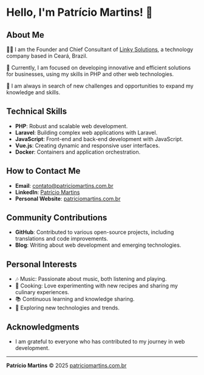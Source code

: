 # Hello, I'm Patrício Martins! 👋

## About Me

👨‍💻 I am the Founder and Chief Consultant of [Linky Solutions](https://linkysolucoes.com.br), a technology company based in Ceará, Brazil.

🌱 Currently, I am focused on developing innovative and efficient solutions for businesses, using my skills in PHP and other web technologies.

🔭 I am always in search of new challenges and opportunities to expand my knowledge and skills.

## Technical Skills

- **PHP**: Robust and scalable web development.
- **Laravel**: Building complex web applications with Laravel.
- **JavaScript**: Front-end and back-end development with JavaScript.
- **Vue.js**: Creating dynamic and responsive user interfaces.
- **Docker**: Containers and application orchestration.

## How to Contact Me

- **Email**: contato@patriciomartins.com.br
- **LinkedIn**: [Patrício Martins](https://www.linkedin.com/in/patriciomartins/)
- **Personal Website**: [patriciomartins.com.br](https://patriciomartins.com.br)

## Community Contributions

- **GitHub**: Contributed to various open-source projects, including translations and code improvements.
- **Blog**: Writing about web development and emerging technologies.

## Personal Interests

- 🎶 Music: Passionate about music, both listening and playing.
- 🍳 Cooking: Love experimenting with new recipes and sharing my culinary experiences.
- 📚 Continuous learning and knowledge sharing.
- 🚀 Exploring new technologies and trends.

## Acknowledgments

- I am grateful to everyone who has contributed to my journey in web development.

---

**Patrício Martins** © 2025 [patriciomartins.com.br](https://patriciomartins.com.br)
